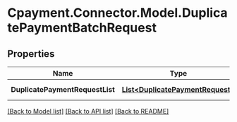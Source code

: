 
# Cpayment.Connector.Model.DuplicatePaymentBatchRequest

## Properties

Name | Type | Description | Notes
------------ | ------------- | ------------- | -------------
**DuplicatePaymentRequestList** | [**List&lt;DuplicatePaymentRequest&gt;**](DuplicatePaymentRequest.md) | Gets or Sets ContextData | 

[[Back to Model list]](../README.md#documentation-for-models)
[[Back to API list]](../README.md#documentation-for-api-endpoints)
[[Back to README]](../README.md)

